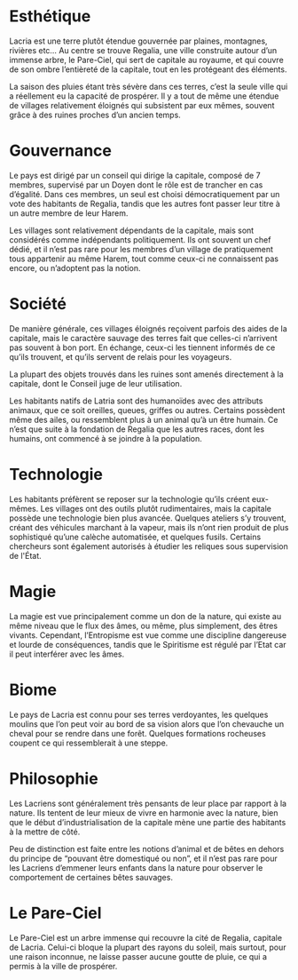 # Esthétique 

Lacria est une terre plutôt étendue gouvernée par plaines, montagnes, rivières etc… Au centre se trouve Regalia, une ville construite autour d’un immense arbre, le Pare-Ciel, qui sert de capitale au royaume, et qui couvre de son ombre l’entièreté de la capitale, tout en les protégeant des éléments.

La saison des pluies étant très sévère dans ces terres, c’est la seule ville qui a réellement eu la capacité de prospérer. Il y a tout de même une étendue de villages relativement éloignés qui subsistent par eux mêmes, souvent grâce à des ruines proches d’un ancien temps.

# Gouvernance

Le pays est dirigé par un conseil qui dirige la capitale, composé de 7 membres, supervisé par un Doyen dont le rôle est de trancher en cas d’égalité. Dans ces membres, un seul est choisi démocratiquement par un vote des habitants de Regalia, tandis que les autres font passer leur titre à un autre membre de leur Harem.

Les villages sont relativement dépendants de la capitale, mais sont considérés comme indépendants politiquement. Ils ont souvent un chef dédié, et il n’est pas rare pour les membres d’un village de pratiquement tous appartenir au même Harem, tout comme ceux-ci ne connaissent pas encore, ou n’adoptent pas la notion.

# Société

De manière générale, ces villages éloignés reçoivent parfois des aides de la capitale, mais le caractère sauvage des terres fait que celles-ci n’arrivent pas souvent à bon port. En échange, ceux-ci les tiennent informés de ce qu’ils trouvent, et qu’ils servent de relais pour les voyageurs.

La plupart des objets trouvés dans les ruines sont amenés directement à la capitale, dont le Conseil juge de leur utilisation.

Les habitants natifs de Latria sont des humanoïdes avec des attributs animaux, que ce soit oreilles, queues, griffes ou autres. Certains possèdent même des ailes, ou ressemblent plus à un animal qu’à un être humain. Ce n’est que suite à la fondation de Regalia que les autres races, dont les humains, ont commencé à se joindre à la population.

# Technologie

Les habitants préfèrent se reposer sur la technologie qu’ils créent eux-mêmes. Les villages ont des outils plutôt rudimentaires, mais la capitale possède une technologie bien plus avancée. Quelques ateliers s’y trouvent, créant des véhicules marchant à la vapeur, mais ils n’ont rien produit de plus sophistiqué qu’une calèche automatisée, et quelques fusils. Certains chercheurs sont également autorisés à étudier les reliques sous supervision de l'État.

# Magie

La magie est vue principalement comme un don de la nature, qui existe au même niveau que le flux des âmes, ou même, plus simplement, des êtres vivants. Cependant, l’Entropisme est vue comme une discipline dangereuse et lourde de conséquences, tandis que le Spiritisme est régulé par l’Etat car il peut interférer avec les âmes.

# Biome

Le pays de Lacria est connu pour ses terres verdoyantes, les quelques moulins que l’on peut voir au bord de sa vision alors que l’on chevauche un cheval pour se rendre dans une forêt. Quelques formations rocheuses coupent ce qui ressemblerait à une steppe.

# Philosophie

Les Lacriens sont généralement très pensants de leur place par rapport à la nature. Ils tentent de leur mieux de vivre en harmonie avec la nature, bien que le début d’industrialisation de la capitale mène une partie des habitants à la mettre de côté.

Peu de distinction est faite entre les notions d’animal et de bêtes en dehors du principe de “pouvant être domestiqué ou non”, et il n’est pas rare pour les Lacriens d’emmener leurs enfants dans la nature pour observer le comportement de certaines bêtes sauvages.

# Le Pare-Ciel

Le Pare-Ciel est un arbre immense qui recouvre la cité de Regalia, capitale de Lacria. Celui-ci bloque la plupart des rayons du soleil, mais surtout, pour une raison inconnue, ne laisse passer aucune goutte de pluie, ce qui a permis à la ville de prospérer.